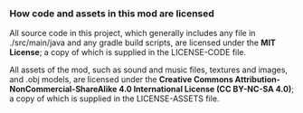 ### How code and assets in this mod are licensed

All source code in this project, which generally includes any file in ./src/main/java and any gradle build scripts, are licensed under the **MIT License**; a copy of which is supplied in the LICENSE-CODE file.

All assets of the mod, such as sound and music files, textures and images, and .obj models, are licensed under the **Creative Commons Attribution-NonCommercial-ShareAlike 4.0 International License (CC BY-NC-SA 4.0)**; a copy of which is supplied in the LICENSE-ASSETS file.
